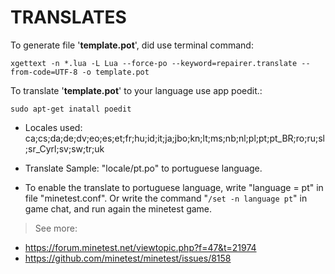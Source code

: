 # TRANSLATES

To generate file '**template.pot**', did use terminal command:

````xgettext -n *.lua -L Lua --force-po --keyword=repairer.translate --from-code=UTF-8 -o template.pot````

To translate '**template.pot**' to your language use app poedit.:

````sudo apt-get inatall poedit````

* Locales used: ca;cs;da;de;dv;eo;es;et;fr;hu;id;it;ja;jbo;kn;lt;ms;nb;nl;pl;pt;pt_BR;ro;ru;sl;sr_Cyrl;sv;sw;tr;uk

* Translate Sample: "locale/pt.po" to portuguese language.

* To enable the translate to portuguese language, write "language = pt" in file "minetest.conf". Or write the command "```/set -n language pt```" in game chat, and run again the minetest game.

> See more: 
* https://forum.minetest.net/viewtopic.php?f=47&t=21974
* https://github.com/minetest/minetest/issues/8158
